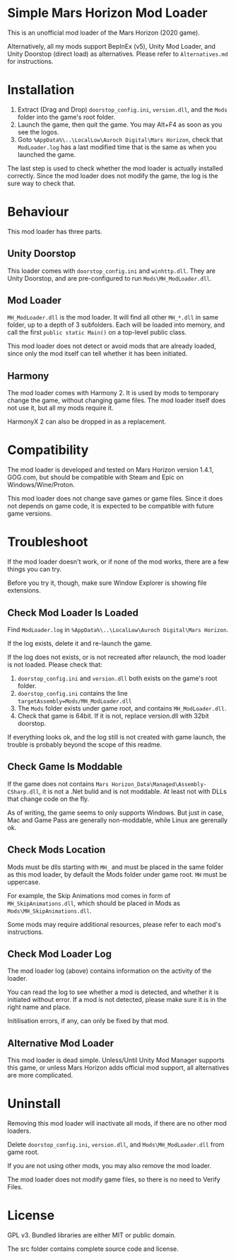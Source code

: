 # Simple Mars Horizon Mod Loader #

This is an unofficial mod loader of the Mars Horizon (2020 game).

Alternatively, all my mods support BepInEx (v5), Unity Mod Loader, and Unity Doorstop (direct load) as alternatives.
Please refer to `Alternatives.md` for instructions.


# Installation #

1. Extract (Drag and Drop) `doorstop_config.ini`, `version.dll`, and the `Mods` folder into the game's root folder.
2. Launch the game, then quit the game.  You may Alt+F4 as soon as you see the logos.
3. Goto `%AppData%\..\LocalLow\Auroch Digital\Mars Horizon`, check that `ModLoader.log` has a last modified time that is the same as when you launched the game.

The last step is used to check whether the mod loader is actually installed correctly.
Since the mod loader does not modify the game, the log is the sure way to check that.


# Behaviour #

This mod loader has three parts.

## Unity Doorstop ##

This loader comes with `doorstop_config.ini` and `winhttp.dll`.
They are Unity Doorstop, and are pre-configured to run `Mods\MH_ModLoader.dll`.

## Mod Loader ##

`MH_ModLoader.dll` is the mod loader.
It will find all other `MH_*.dll` in same folder, up to a depth of 3 subfolders.
Each will be loaded into memory, and call the first `public static Main()` on a top-level public class.

This mod loader does not detect or avoid mods that are already loaded,
since only the mod itself can tell whether it has been initiated.

## Harmony ##

The mod loader comes with Harmony 2.
It is used by mods to temporary change the game, without changing game files.
The mod loader itself does not use it, but all my mods require it.

HarmonyX 2 can also be dropped in as a replacement.


# Compatibility #

The mod loader is developed and tested on Mars Horizon version 1.4.1, GOG.com,
but should be compatible with Steam and Epic on Windows/Wine/Proton.

This mod loader does not change save games or game files.
Since it does not depends on game code, it is expected to be compatible with future game versions.


# Troubleshoot #

If the mod loader doesn't work, or if none of the mod works, there are a few things you can try.

Before you try it, though, make sure Window Explorer is showing file extensions.

## Check Mod Loader Is Loaded

Find `ModLoader.log` in `%AppData%\..\LocalLow\Auroch Digital\Mars Horizon`.

If the log exists, delete it and re-launch the game.

If the log does not exists, or is not recreated after relaunch, the mod loader is not loaded.
Please check that:

1. `doorstop_config.ini` and `version.dll` both exists on the game's root folder.
2. `doorstop_config.ini` contains the line `targetAssembly=Mods/MH_ModLoader.dll`
3. The `Mods` folder exists under game root, and contains `MH_ModLoader.dll`.
4. Check that game is 64bit.  If it is not, replace version.dll with 32bit doorstop.

If everything looks ok, and the log still is not created with game launch,
the trouble is probably beyond the scope of this readme.

## Check Game Is Moddable

If the game does not contains `Mars Horizon_Data\Managed\Assembly-CSharp.dll`, it is not a .Net bulid and is not moddable.
At least not with DLLs that change code on the fly.

As of writing, the game seems to only supports Windows.
But just in case, Mac and Game Pass are generally non-moddable, while Linux are gerenally ok.

## Check Mods Location

Mods must be dlls starting with `MH_` and must be placed in the same folder as this mod loader,
by default the Mods folder under game root.  `MH` must be uppercase.

For example, the Skip Animations mod comes in form of `MH_SkipAnimations.dll`,
which should be placed in Mods as `Mods\MH_SkipAnimations.dll`.

Some mods may require additional resources, please refer to each mod's instructions.

## Check Mod Loader Log ##

The mod loader log (above) contains information on the activity of the loader.

You can read the log to see whether a mod is detected, and whether it is initiated without error.
If a mod is not detected, please make sure it is in the right name and place.

Initilisation errors, if any, can only be fixed by that mod.


## Alternative Mod Loader ##

This mod loader is dead simple.
Unless/Until Unity Mod Manager supports this game,
or unless Mars Horizon adds official mod support, all alternatives are more complicated.


# Uninstall #

Removing this mod loader will inactivate all mods, if there are no other mod loaders.

Delete `doorstop_config.ini`, `version.dll`, and `Mods\MH_ModLoader.dll` from game root.

If you are not using other mods, you may also remove the mod loader.

The mod loader does not modify game files, so there is no need to Verify Files.


# License #

GPL v3.  Bundled libraries are either MIT or public domain.

The src folder contains complete source code and license.
